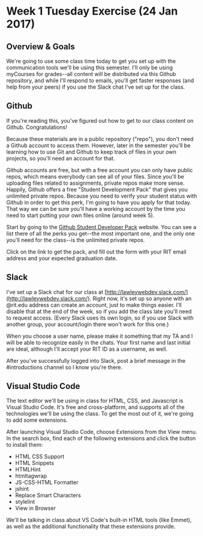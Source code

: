 # Week 1 Tuesday Exercise (24 Jan 2017)

## Overview & Goals

We're going to use some class time today to get you set up with the communication tools we'll be using this semester. I'll only be using myCourses for grades--all content will be distributed via this Github repository, and while I'll respond to emails, you'll get faster responses (and help from your peers) if you use the Slack chat I've set up for the class. 

## Github

If you're reading this, you've figured out how to get to our class content on Github. Congratulations! 

Because these materials are in a public repository ("repo"), you don't need a Github account to access them. However, later in the semester you'll be learning how to use Git and Github to keep track of files in your own projects, so you'll need an account for that. 

Github accounts are free, but with a free account you can only have public repos, which means everybody can see all of your files. Since you'll be uploading files related to assignments, private repos make more sense. Happily, Github offers a free "Student Development Pack" that gives you unlimited private repos. Because you need to verify your student status with Github in order to get this perk, I'm going to have you apply for that today. That way we can be sure you'll have a working account by the time you need to start putting your own files online (around week 5). 

Start by going to the [Github Student Developer Pack](https://education.github.com/pack) website. You can see a list there of all the perks you get--the most important one, and the only one you'll need for the class--is the unlimited private repos. 

Click on the link to get the pack, and fill out the form with your RIT email address and your expected graduation date. 

## Slack

I've set up a Slack chat for our class at [http://lawleywebdev.slack.com/](http://lawleywebdev.slack.com/). Right now, it's set up so anyone with an @rit.edu address can create an account, just to make things easier. I'll disable that at the end of the week, so if you add the class late you'll need to request access. (Every Slack uses its own login, so if you use Slack with another group, your account/login there won't work for this one.)

When you choose a user name, please make it something that my TA and I will be able to recognize easily in the chats. Your first name and last initial are ideal, although I'll accept your RIT ID as a username, as well. 

After you've successfully logged into Slack, post a brief message in the #introductions channel so I know you're there. 

## Visual Studio Code

The text editor we'll be using in class for HTML, CSS, and Javascript is Visual Studio Code. It's free and cross-platform, and supports all of the technologies we'll be using the class. To get the most out of it, we're going to add some extensions. 

After launching Visual Studio Code, choose Extensions from the View menu. In the search box, find each of the following extensions and click the button to install them:

- HTML CSS Support
- HTML Snippets
- HTMLHint
- htmltagwrap
- JS-CSS-HTML Formatter
- jshint
- Replace Smart Characters
- stylelint
- View in Browser

We'll be talking in class about VS Code's built-in HTML tools (like Emmet), as well as the additional functionality that these extensions provide. 
